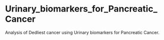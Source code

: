 # Urinary_biomarkers_for_Pancreatic_Cancer

Analysis of Dedliest cancer using Urinary biomarkers for Pancreatic Cancer. 
